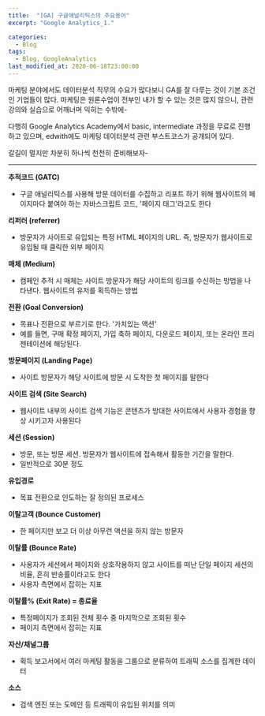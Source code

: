 ```yaml
---
title:  "[GA] 구글애널리틱스의 주요용어"
excerpt: "Google Analytics_1."

categories:
  - Blog 
tags:
  - Blog, GoogleAnalytics
last_modified_at: 2020-06-18T23:00:00
---
```


마케팅 분야에서도 데이터분석 직무의 수요가 많다보니 GA를 잘 다루는 것이 기본 조건인 기업들이 많다. 
마케팅은 원론수업이 전부인 내가 할 수 있는 것은 많지 않으니, 
관련 강의와 실습으로 어깨너머 익히는 수밖에- 

다행히 Google Analytics Academy에서 basic, intermediate 과정을 무료로 진행하고 있으며, 
edwith에도 마케팅 데이터분석 관련 부스트코스가 공개되어 있다. 

갈길이 멀지만 차분히 하나씩 천천히 준비해보자-

---
**추적코드 (GATC)**
  - 구글 애널리틱스를 사용해 방문 데이터를 수집하고 리포트 하기 위해 웹사이트의 페이지마다 붙여야 하는 자바스크립트 코드, '페이지 태그'라고도 한다

**리퍼러 (referrer)**
  - 방문자가 사이트로 유입되는 특정 HTML 페이지의 URL. 즉, 방문자가 웹사이트로 유입될 때 클릭한 외부 페이지

**매체 (Medium)**
  -  캠페인 추적 시 매체는 사이트 방문자가 해당 사이트의 링크를 수신하는 방법을 나타낸다. 웹사이트의 유저를 획득하는 방법

**전환 (Goal Conversion)**
  - 목표나 전환으로 부르기로 한다. '가치있는 액션'
  - 예를 들면, 구매 확정 페이지, 가입 축하 페이지, 다운로드 페이지, 또는 온라인 프리젠테이션에 해당된다.

**방문페이지 (Landing Page)**
  - 사이트 방문자가 해당 사이트에 방문 시 도착한 첫 페이지를 말한다

**사이트 검색 (Site Search)**
  - 웹사이트 내부의 사이트 검색 기능은 콘텐츠가 방대한 사이트에서 사용자 경험을 향상 시키고자 사용된다

**세션 (Session)**
  - 방문, 또는 방문 세션. 방문자가 웹사이트에 접속해서 활동한 기간을 말한다. 
  - 일반적으로 30분 정도

**유입경로**
  - 목표 전환으로 인도하는 잘 정의된 프로세스

**이탈고객 (Bounce Customer)**
  - 한 페이지만 보고 더 이상 아무런 액션을 하지 않는 방문자

**이탈률 (Bounce Rate)**
  - 사용자가 세션에서 페이지와 상호작용하지 않고 사이트를 떠난 단일 페이지 세션의 비율, 흔히 반송률이라고도 한다
  - 사용자 측면에서 잡히는 지표

**이탈률% (Exit Rate) = 종료율**
  - 특정페이지가 조회된 전체 횟수 중 마지막으로 조회된 횟수
  - 페이지 측면에서 잡히는 지표

**자산/채널그룹**
  - 획득 보고서에서 여러 마케팅 활동을 그룹으로 분류하여 트래픽 소스를 집계한 데이터

**소스**
  - 검색 엔진 또는 도메인 등 트래픽이 유입된 위치를 의미
